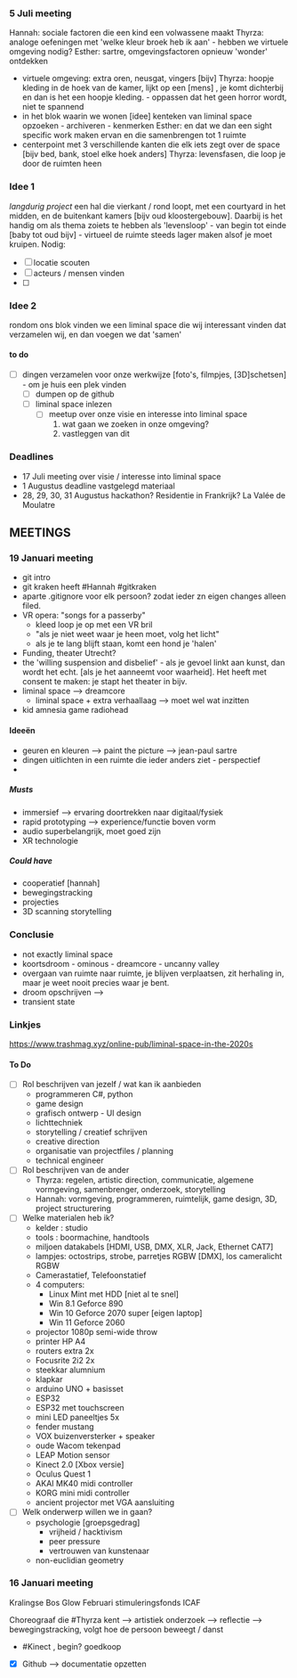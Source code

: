 ### 5 Juli meeting
Hannah: sociale factoren die een kind een volwassene maakt
Thyrza: analoge oefeningen met 'welke kleur broek heb ik aan' - hebben we virtuele omgeving nodig?
Esther: sartre, omgevingsfactoren opnieuw 'wonder' ontdekken
- virtuele omgeving: extra oren, neusgat, vingers [bijv]
Thyrza: hoopje kleding in de hoek van de kamer, lijkt op een [mens] , je komt dichterbij en dan is het een hoopje kleding. - oppassen dat het geen horror wordt, niet te spannend
- in het blok waarin we wonen [idee] kenteken van liminal space opzoeken - archiveren - kenmerken
Esther: en dat we dan een sight specific work maken ervan en die samenbrengen tot 1 ruimte
- centerpoint met 3 verschillende kanten die elk iets zegt over de space [bijv bed, bank, stoel elke hoek anders]
Thyrza: levensfasen, die loop je door de ruimten heen

### Idee 1
*langdurig project*
een hal die vierkant / rond loopt, met een courtyard in het midden, en de buitenkant kamers [bijv oud kloostergebouw]. Daarbij is het handig om als thema zoiets te hebben als 'levensloop' - van begin tot einde [baby tot oud bijv] - virtueel de ruimte steeds lager maken alsof je moet kruipen.
Nodig:
- [ ] locatie scouten
- [ ] acteurs / mensen vinden
- [ ] 
### Idee 2
rondom ons blok vinden we een liminal space die wij interessant vinden
dat verzamelen wij, en dan voegen we dat 'samen'
#### to do
- [ ] dingen verzamelen voor onze werkwijze [foto's, filmpjes, [3D]schetsen] - om je huis een plek vinden
	- [ ] dumpen op de github
	- [ ] liminal space inlezen
		- [ ] meetup over onze visie en interesse into liminal space
			1. wat gaan we zoeken in onze omgeving?
			2. vastleggen van dit

### Deadlines
- 17 Juli meeting over visie / interesse into liminal space
- 1 Augustus deadline vastgelegd materiaal
- 28, 29, 30, 31 Augustus hackathon? Residentie in Frankrijk? La Valée de Moulatre

## MEETINGS
### 19 Januari meeting
- git intro
- git kraken heeft #Hannah #gitkraken
- aparte .gitignore voor elk persoon? zodat ieder zn eigen changes alleen filed.
-  VR opera: "songs for a passerby"
	- kleed loop je op met een VR bril
	- "als je niet weet waar je heen moet, volg het licht"
	- als je te lang blijft staan, komt een hond je 'halen'
- Funding, theater Utrecht?
- the 'willing suspension and disbelief' - als je gevoel linkt aan kunst, dan wordt het echt. [als je het aanneemt voor waarheid]. Het heeft met consent te maken: je stapt het theater in bijv.
- liminal space --> dreamcore
	- liminal space + extra verhaallaag --> moet wel wat inzitten
- kid amnesia game radiohead
#### Ideeën
- geuren en kleuren --> paint the picture --> jean-paul sartre
- dingen uitlichten in een ruimte die ieder anders ziet - perspectief
- 
##### Musts
- immersief --> ervaring doortrekken naar digitaal/fysiek
- rapid prototyping --> experience/functie boven vorm
- audio superbelangrijk, moet goed zijn
- XR technologie
##### Could have
- cooperatief [hannah]
- bewegingstracking
- projecties
- 3D scanning storytelling

### Conclusie
- not exactly liminal space
- koortsdroom - ominous - dreamcore - uncanny valley
- overgaan van ruimte naar ruimte, je blijven verplaatsen, zit herhaling in, maar je weet nooit precies waar je bent.
- droom opschrijven --> 
- transient state

### Linkjes
https://www.trashmag.xyz/online-pub/liminal-space-in-the-2020s

#### To Do
- [ ] Rol beschrijven van jezelf / wat kan ik aanbieden
	- programmeren C#, python
	- game design
	- grafisch ontwerp - UI design 
	- lichttechniek
	- storytelling / creatief schrijven
	- creative direction
	- organisatie van projectfiles / planning
	- technical engineer
- [ ] Rol beschrijven van de ander
	- Thyrza: regelen, artistic direction, communicatie, algemene vormgeving, samenbrenger, onderzoek, storytelling
	- Hannah: vormgeving, programmeren, ruimtelijk, game design, 3D, project structurering
- [ ] Welke materialen heb ik?
	- kelder : studio
	- tools : boormachine, handtools
	- miljoen datakabels [HDMI, USB, DMX, XLR, Jack, Ethernet CAT7]
	- lampjes: octostrips, strobe, parretjes RGBW [DMX], los cameralicht RGBW
	- Camerastatief, Telefoonstatief
	- 4 computers:
		- Linux Mint met HDD [niet al te snel]
		- Win 8.1 Geforce 890
		- Win 10 Geforce 2070 super [eigen laptop]
		- Win 11 Geforce 2060
	- projector 1080p semi-wide throw
	- printer HP A4
	- routers extra 2x
	- Focusrite 2i2 2x
	- steekkar alumnium
	- klapkar
	- arduino UNO + basisset
	- ESP32
	- ESP32 met touchscreen
	- mini LED paneeltjes 5x
	- fender mustang
	- VOX buizenversterker + speaker
	- oude Wacom tekenpad 
	- LEAP Motion sensor
	- Kinect 2.0 [Xbox versie]
	- Oculus Quest 1
	- AKAI MK40 midi controller
	- KORG mini midi controller
	- ancient projector met VGA aansluiting
- [ ] Welk onderwerp willen we in gaan?
	- psychologie [groepsgedrag]
		- vrijheid / hacktivism
		- peer pressure
		- vertrouwen van kunstenaar 
	- non-euclidian geometry

### 16 Januari meeting
Kralingse Bos
Glow
Februari stimuleringsfonds
ICAF 

Choreograaf die #Thyrza kent --> artistiek onderzoek --> reflectie --> bewegingstracking, volgt hoe de persoon beweegt / danst
- #Kinect , begin? goedkoop

- [x] Github --> documentatie opzetten

